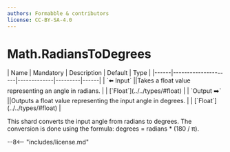 ```yaml
---
authors: Formabble & contributors
license: CC-BY-SA-4.0
---
```



# Math.RadiansToDegrees

<div class="sh-parameters" markdown="1">
| Name | Mandatory | Description | Default | Type |
|------|---------------------|-------------|---------|------|
| `⬅️ Input` ||Takes a float value representing an angle in radians. | | [`Float`](../../types/#float) |
| `Output ➡️` ||Outputs a float value representing the input angle in degrees. | | [`Float`](../../types/#float) |

</div>

This shard converts the input angle from radians to degrees. The conversion is done using the formula: degrees = radians * (180 / π).

--8<-- "includes/license.md"

